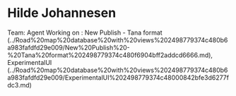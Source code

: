 # Hilde Johannesen

Team: Agent
Working on : New Publish - Tana format (../Road%20map%20database%20with%20views%202498779374c480b6a983fafdfd29e009/New%20Publish%20-%20Tana%20format%202498779374c480f6904bff2addcd6666.md), ExperimentalUI (../Road%20map%20database%20with%20views%202498779374c480b6a983fafdfd29e009/ExperimentalUI%202498779374c48000842bfe3d6277fdc3.md)